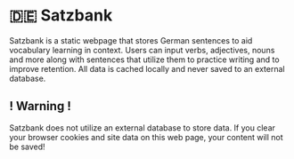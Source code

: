 # 🇩🇪 Satzbank
Satzbank is a static webpage that stores German sentences to aid vocabulary learning in context. Users can input verbs, adjectives, nouns and more along with sentences that utilize them to practice writing and to improve retention. All data is cached locally and never saved to an external database.

## ! Warning !
Satzbank does not utilize an external database to store data. If you clear your browser cookies and site data on this web page, your content will not be saved!